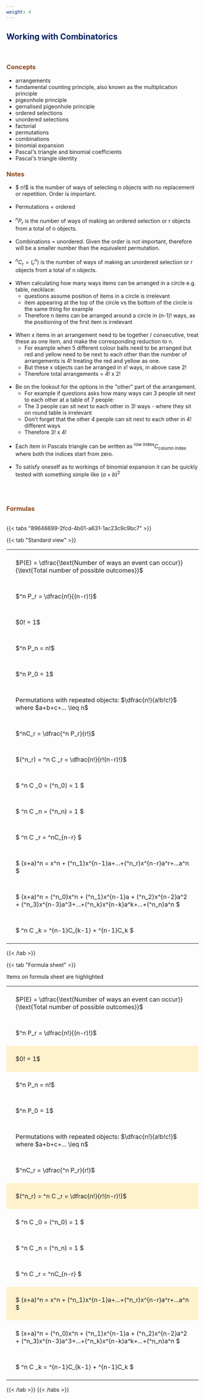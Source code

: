 ```yaml
---
weight: 4
---
```


## <span style="color:RGB(0,32,96"> Working with Combinatorics </span> 
<br>

### <span style="color:RGB(139,69,19)"> Concepts  </span>


* arrangements
* fundamental counting principle, also known as the multiplication principle
* pigeonhole principle
* gernalised pigeonhole principle
* ordered selections
* unordered selections
* factorial
* permutations
* combinations
* binomial expansion
* Pascal's triangle and binomial coefficients
* Pascal's triangle identity


### <span style="color:RGB(139,69,19)">  Notes </span>


* $ n!$ is the number of ways of selecting n objects with no replacement or repetition.  Order is important.
<BR><BR>
* Permutations = ordered
<BR><BR>
* $^nP_r$ is the number of ways of making an ordered selection or r objects from a total of n objects.
<BR><BR>
* Combinations = unordered.  Given the order is not important, therefore will be a smaller number than the equivalent permutation.
<BR><BR>
* $^nC_r = (^n_r)$ is the number of ways of making an unordered selection or r objects from a total of n objects.
<BR><BR>
* When calculating how many ways items can be arranged in a circle e.g. table, necklace:
    * questions assume position of items in a circle is irrelevant
    * item appearing at the top of the circle vs the bottom of the circle is the same thing for example
    * Therefore n items can be arranged around a circle in (n-1)! ways, as the positioning of the first item is irrelevant
<BR><BR>
* When x items in an arrangement need to be together / consecutive, treat these as one item, and make the corresponding reduction to n.
     * For example when 5 different colour balls need to be arranged but red and yellow need to be next to each other than the number of arrangements is 4! treating the red and yellow as one.
     * But these x objects can be arranged in x! ways, in above case 2!
    * Therefore total arrangements  = 4! x 2!
<BR><BR>
* Be on the lookout for the options in the "other" part of the arrangement.
    * For example if questions asks how many ways can 3 people sit next to each other at a table of 7 people:
    * The 3 people can sit next to each other in 3! ways  - where they sit on round table is irrelevant
    * Don’t forget that the other 4 people can sit next to each other in 4! different ways
    * Therefore 3! x 4!
<BR><BR>
* Each item in Pascals triangle can be written as $^{\text{row index}}C_{\text{column index}}$ where both the indices start from zero.
<BR><BR>
* To satisfy oneself as to workings of binomial expansion it can be quickly tested with something simple like $(a+b)^2$
<BR><BR>



<br>


###  <span style="color:RGB(139,69,19)"> Formulas </span>
<br>
{{< tabs "89646699-2fcd-4b01-a631-1ac23c9c9bc7" >}}

{{< tab "Standard view" >}}

<style type="text/css">
#T_64135 th.col_heading {
  text-align: left;
  font-size: 1em;
}
#T_64135 td {
  text-align: left;
  font-size: 1em;
  padding: 1.5em;
}
</style>
<table id="T_64135">
  <thead>
  </thead>
  <tbody>
    <tr>
      <td id="T_64135_row0_col0" class="data row0 col0" >$P(E) = \dfrac{\text{Number of ways an event can occur}}{\text{Total number of possible outcomes}}$</td>
    </tr>
    <tr>
      <td id="T_64135_row1_col0" class="data row1 col0" >$^n P_r = \dfrac{n!}{(n-r)!}$</td>
    </tr>
    <tr>
      <td id="T_64135_row2_col0" class="data row2 col0" >$0! = 1$</td>
    </tr>
    <tr>
      <td id="T_64135_row3_col0" class="data row3 col0" >$^n P_n = n!$</td>
    </tr>
    <tr>
      <td id="T_64135_row4_col0" class="data row4 col0" >$^n P_0 = 1$</td>
    </tr>
    <tr>
      <td id="T_64135_row5_col0" class="data row5 col0" >Permutations with repeated objects: $\dfrac{n!}{a!b!c!}$ where $a+b+c+... \leq n$</td>
    </tr>
    <tr>
      <td id="T_64135_row6_col0" class="data row6 col0" >$^nC_r = \dfrac{^n P_r}{r!}$</td>
    </tr>
    <tr>
      <td id="T_64135_row7_col0" class="data row7 col0" >$(^n_r) = ^n C _r = \dfrac{n!}{r!(n-r)!}$</td>
    </tr>
    <tr>
      <td id="T_64135_row8_col0" class="data row8 col0" >$ ^n C _0 = (^n_0) = 1 $</td>
    </tr>
    <tr>
      <td id="T_64135_row9_col0" class="data row9 col0" >$ ^n C _n = (^n_n) = 1 $</td>
    </tr>
    <tr>
      <td id="T_64135_row10_col0" class="data row10 col0" >$ ^n C _r = ^nC_{n-r} $</td>
    </tr>
    <tr>
      <td id="T_64135_row11_col0" class="data row11 col0" >$ (x+a)^n = x^n + (^n_1)x^{n-1}a+...+(^n_r)x^{n-r}a^r+...a^n    $</td>
    </tr>
    <tr>
      <td id="T_64135_row12_col0" class="data row12 col0" >$ (x+a)^n = (^n_0)x^n + (^n_1)x^{n-1}a + (^n_2)x^{n-2}a^2 + (^n_3)x^{n-3}a^3+...+(^n_k)x^{n-k}a^k+...+(^n_n)a^n $</td>
    </tr>
    <tr>
      <td id="T_64135_row13_col0" class="data row13 col0" >$ ^n C _k = ^{n-1}C_{k-1} + ^{n-1}C_k $</td>
    </tr>
  </tbody>
</table>
{{< /tab >}}

{{< tab "Formula sheet" >}}

Items on formula sheet are highlighted 
<br>
<style type="text/css">
#T_845a7 th.col_heading {
  text-align: left;
  font-size: 1em;
}
#T_845a7 td {
  text-align: left;
  font-size: 1em;
  padding: 1.5em;
}
#T_845a7_row0_col0, #T_845a7_row1_col0, #T_845a7_row3_col0, #T_845a7_row4_col0, #T_845a7_row5_col0, #T_845a7_row6_col0, #T_845a7_row8_col0, #T_845a7_row9_col0, #T_845a7_row10_col0, #T_845a7_row12_col0, #T_845a7_row13_col0 {
  background-color: rgba(0,0,0,0);
}
#T_845a7_row2_col0, #T_845a7_row7_col0, #T_845a7_row11_col0 {
  background-color: rgba(255,194,10, 0.2);
}
</style>
<table id="T_845a7">
  <thead>
  </thead>
  <tbody>
    <tr>
      <td id="T_845a7_row0_col0" class="data row0 col0" >$P(E) = \dfrac{\text{Number of ways an event can occur}}{\text{Total number of possible outcomes}}$</td>
    </tr>
    <tr>
      <td id="T_845a7_row1_col0" class="data row1 col0" >$^n P_r = \dfrac{n!}{(n-r)!}$</td>
    </tr>
    <tr>
      <td id="T_845a7_row2_col0" class="data row2 col0" >$0! = 1$</td>
    </tr>
    <tr>
      <td id="T_845a7_row3_col0" class="data row3 col0" >$^n P_n = n!$</td>
    </tr>
    <tr>
      <td id="T_845a7_row4_col0" class="data row4 col0" >$^n P_0 = 1$</td>
    </tr>
    <tr>
      <td id="T_845a7_row5_col0" class="data row5 col0" >Permutations with repeated objects: $\dfrac{n!}{a!b!c!}$ where $a+b+c+... \leq n$</td>
    </tr>
    <tr>
      <td id="T_845a7_row6_col0" class="data row6 col0" >$^nC_r = \dfrac{^n P_r}{r!}$</td>
    </tr>
    <tr>
      <td id="T_845a7_row7_col0" class="data row7 col0" >$(^n_r) = ^n C _r = \dfrac{n!}{r!(n-r)!}$</td>
    </tr>
    <tr>
      <td id="T_845a7_row8_col0" class="data row8 col0" >$ ^n C _0 = (^n_0) = 1 $</td>
    </tr>
    <tr>
      <td id="T_845a7_row9_col0" class="data row9 col0" >$ ^n C _n = (^n_n) = 1 $</td>
    </tr>
    <tr>
      <td id="T_845a7_row10_col0" class="data row10 col0" >$ ^n C _r = ^nC_{n-r} $</td>
    </tr>
    <tr>
      <td id="T_845a7_row11_col0" class="data row11 col0" >$ (x+a)^n = x^n + (^n_1)x^{n-1}a+...+(^n_r)x^{n-r}a^r+...a^n    $</td>
    </tr>
    <tr>
      <td id="T_845a7_row12_col0" class="data row12 col0" >$ (x+a)^n = (^n_0)x^n + (^n_1)x^{n-1}a + (^n_2)x^{n-2}a^2 + (^n_3)x^{n-3}a^3+...+(^n_k)x^{n-k}a^k+...+(^n_n)a^n $</td>
    </tr>
    <tr>
      <td id="T_845a7_row13_col0" class="data row13 col0" >$ ^n C _k = ^{n-1}C_{k-1} + ^{n-1}C_k $</td>
    </tr>
  </tbody>
</table>
{{< /tab >}}
{{< /tabs >}}